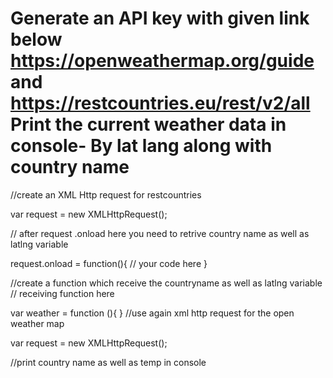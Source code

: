 # Generate an API key with given link below https://openweathermap.org/guide and https://restcountries.eu/rest/v2/all Print the current weather data in console- By lat lang along with country name


//create an XML Http request for restcountries

var request = new XMLHttpRequest();

// after request .onload here you need to retrive country name as well as latlng variable

request.onload = function(){ 
// your code here
}

//create a function which receive the countryname as well as latlng variable
// receiving function here

var weather = function (){
}
//use again xml http request for the open weather map 

var request = new XMLHttpRequest();

//print country name as well as temp in console




